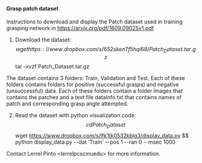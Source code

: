 #### Grasp patch dataset ####
Instructions to download and display the Patch dataset used in training grasping network in
https://arxiv.org/pdf/1609.09025v1.pdf

1. Download the dataset:
	$$ wget https://www.dropbox.com/s/652sken7f5hqi68/Patch_Dataset.tar.gz
	$$ tar -xvzf Patch_Dataset.tar.gz

The dataset contains 3 folders: Train, Validation and Test.
Each of these folders contains folders for positive (successful grasps) and negative (unsuccessful) data. Each of these folders contain a folder Images that contains the patches and a text file dataInfo.txt that contains names of patch and corresponding grasp angle attempted.

2. Read the dataset with python visualization code:
	$$ cd Patch_Dataset
	$$ wget https://www.dropbox.com/s/lfk1tk0532kblg3/display_data.py
	$$ python display_data.py --dat 'Train' --pos 1 --ran 0 --msec 1000


Contact Lerrel Pinto <lerrelp<at>cs<dot>cmu<dot>edu> for more information.
